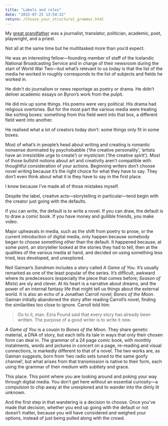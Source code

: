 ```yaml
---
title: "Labels and roles"
date: "2015-07-25 13:54:32"
return: /Choose_your_structural_grammar.html
---
```


My [great
grandfather](https://is.wikipedia.org/wiki/Sigur%C3%B0ur_Einarsson_%C3%AD_Holti)
was a journalist, translator, politician, academic, poet, playwright,
and a priest.

Not all at the same time but he multitasked more than you’d expect.

He was an interesting fellow—founding member of staff of the Icelandic
National Broadcasting Service and in charge of their newsroom during the
start of World War Two—but what’s relevant to us today is that the list
of the media he worked in roughly corresponds to the list of subjects
and fields he worked in.

He didn’t do journalism or news reportage as poetry or drama. He didn’t
deliver academic essays on Byron’s work from the pulpit.

He did mix up some things. His poems were very political. His drama had
religious overtones. But for the most part the various media were
treating like sorting boxes: something from this field went into that
box, a different field went into another.

He realised what a lot of creators today don’t: some things only fit in
some boxes.

Most of what’s in people’s head about writing and creating is romantic
nonsense dominated by psychobabble (‘the creative personality’, ’artists
have an irresistible urge to create’) or mysticism (‘the creative
spirit’). Most of those bullshit notions about art and creativity aren’t
compatible with thoughtful consideration of your actions. Beginning
writers don’t choose novel writing because it’s the right choice for
what they have to say. They don’t even think about what it is they have
to say in the first place.

I know because I’ve made all of those mistakes myself.

Despite the label, creative acts—storytelling in particular—tend begin
with the creator just going with the defaults.

If you can write, the default is to write a novel. If you can draw, the
default is to draw a comic book. If you have money and gullible friends,
you make video.

Major upheavals in media, such as the shift from poetry to prose, or the
current introduction of digital media, only happen because somebody
began to choose something other than the default. It happened because,
at some point, an storyteller looked at the stories they had to tell,
then at the qualities of the various media at hand, and decided on using
something less tried, less developed, and unexplored.

Neil Gaiman’s *Sandman* includes a story called *A Game of You*. It’s
usually remarked as one of the least popular of the series. It’s
difficult, awkward where its predecessors (especially the piece that
comes before; *Season of Mists*) are sly and clever. At its heart is a
narrative about dreams, and the power of an internal fantasy life that
might tell us things about the external world. It is also an echo of a
Jonathan Carroll novel; *Bones of the Moon*. Gaiman initially abandoned
the story after reading Carroll’s novel, finding the similarities too
close to ignore. Carroll told him:

> Go to it, man. Ezra Pound said that every story has already been
> written. The purpose of a good writer is to write it new.

*A Game of You* is a cousin to *Bones of the Moon*. They share genetic
material, a DNA of story, but each tells its tale in ways that only
their chosen form can deal in. The grammar of a 24 page comic book, with
monthly instalments, words and pictures in concert on a page, re-reading
and visual connections, is markedly different to that of a novel. The
two works are, as Gaiman suggests, born from ‘two radio sets tuned to
the same goofy channel’, but what arises from that transmission is
native to their form, each using the grammar of their medium with
subtlety and grace.

This place. This point where you are looking around and poking your way
through digital media. You don’t get here without an essential
curiosity—a compulsion to chip away at the unexplored and to wander into
the dimly lit unknown.

And the first step in that wandering is a decision to choose. Once
you’ve made that decision, whether you end up going with the default or
not doesn’t matter, because you will have considered and weighed your
options, instead of just being pulled along with the crowd.
